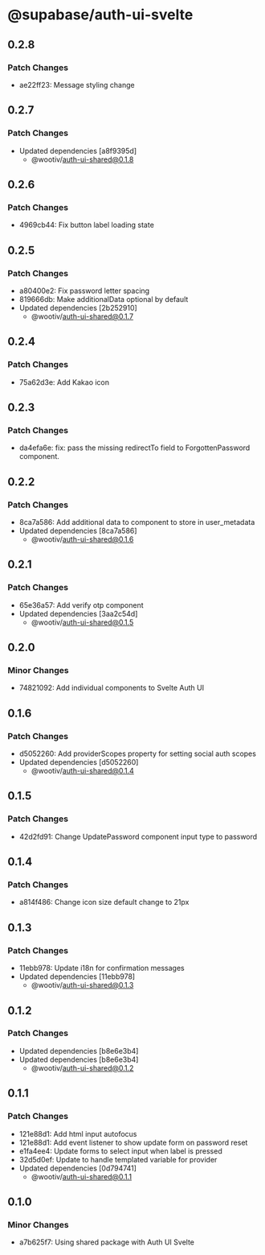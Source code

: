 # @supabase/auth-ui-svelte

## 0.2.8

### Patch Changes

- ae22ff23: Message styling change

## 0.2.7

### Patch Changes

- Updated dependencies [a8f9395d]
  - @wootiv/auth-ui-shared@0.1.8

## 0.2.6

### Patch Changes

- 4969cb44: Fix button label loading state

## 0.2.5

### Patch Changes

- a80400e2: Fix password letter spacing
- 819666db: Make additionalData optional by default
- Updated dependencies [2b252910]
  - @wootiv/auth-ui-shared@0.1.7

## 0.2.4

### Patch Changes

- 75a62d3e: Add Kakao icon

## 0.2.3

### Patch Changes

- da4efa6e: fix: pass the missing redirectTo field to ForgottenPassword component.

## 0.2.2

### Patch Changes

- 8ca7a586: Add additional data to component to store in user_metadata
- Updated dependencies [8ca7a586]
  - @wootiv/auth-ui-shared@0.1.6

## 0.2.1

### Patch Changes

- 65e36a57: Add verify otp component
- Updated dependencies [3aa2c54d]
  - @wootiv/auth-ui-shared@0.1.5

## 0.2.0

### Minor Changes

- 74821092: Add individual components to Svelte Auth UI

## 0.1.6

### Patch Changes

- d5052260: Add providerScopes property for setting social auth scopes
- Updated dependencies [d5052260]
  - @wootiv/auth-ui-shared@0.1.4

## 0.1.5

### Patch Changes

- 42d2fd91: Change UpdatePassword component input type to password

## 0.1.4

### Patch Changes

- a814f486: Change icon size default change to 21px

## 0.1.3

### Patch Changes

- 11ebb978: Update i18n for confirmation messages
- Updated dependencies [11ebb978]
  - @wootiv/auth-ui-shared@0.1.3

## 0.1.2

### Patch Changes

- Updated dependencies [b8e6e3b4]
- Updated dependencies [b8e6e3b4]
  - @wootiv/auth-ui-shared@0.1.2

## 0.1.1

### Patch Changes

- 121e88d1: Add html input autofocus
- 121e88d1: Add event listener to show update form on password reset
- e1fa4ee4: Update forms to select input when label is pressed
- 32d5d0ef: Update to handle templated variable for provider
- Updated dependencies [0d794741]
  - @wootiv/auth-ui-shared@0.1.1

## 0.1.0

### Minor Changes

- a7b625f7: Using shared package with Auth UI Svelte
